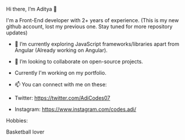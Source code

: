 Hi there, I’m Aditya 👋

I'm a Front-End developer with 2+ years of experience. (This is my new github account, lost my previous one. Stay tuned for more repository updates)

- 🌱 I’m currently exploring JavaScript frameworks/libraries apart from Angular (Already working on Angular).

- 💞️ I’m looking to collaborate on open-source projects. 

- Currently I'm working on my portfolio.

- 📫 You can connect with me on these:
- Twitter: https://twitter.com/AdiCodes07
- Instagram: https://www.instagram.com/codes.adi/


Hobbies:

Basketball lover


<!---
adicodes-dev/adicodes-dev is a ✨ special ✨ repository because its `README.md` (this file) appears on your GitHub profile.
You can click the Preview link to take a look at your changes.
--->
